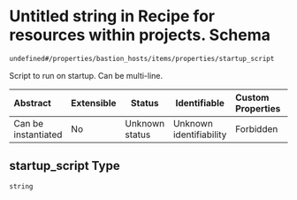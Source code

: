 # Untitled string in Recipe for resources within projects. Schema

```txt
undefined#/properties/bastion_hosts/items/properties/startup_script
```

Script to run on startup. Can be multi-line.


| Abstract            | Extensible | Status         | Identifiable            | Custom Properties | Additional Properties | Access Restrictions | Defined In                                                              |
| :------------------ | ---------- | -------------- | ----------------------- | :---------------- | --------------------- | ------------------- | ----------------------------------------------------------------------- |
| Can be instantiated | No         | Unknown status | Unknown identifiability | Forbidden         | Allowed               | none                | [resources.schema.json\*](resources.schema.json "open original schema") |

## startup_script Type

`string`
